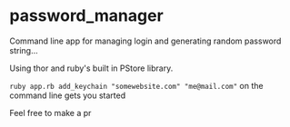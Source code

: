 # password_manager
Command line app for managing login and generating random password string...


Using thor and ruby's built in PStore library.

`ruby app.rb add_keychain "somewebsite.com" "me@mail.com"` on the command line gets you started

Feel free to make a pr
